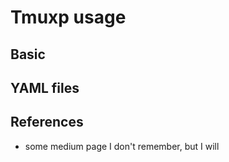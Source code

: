 
# Tmuxp usage

## Basic

## YAML files

## References

- some medium page I don't remember, but I will
